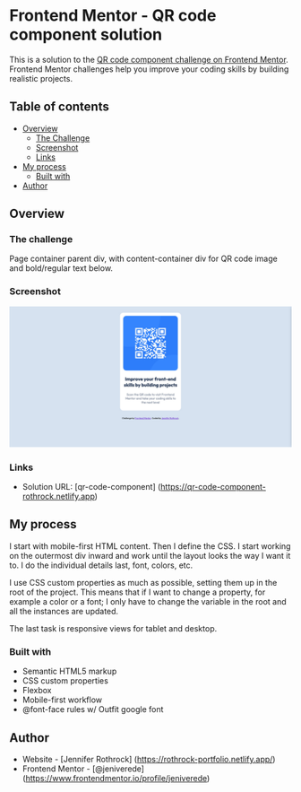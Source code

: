 # Frontend Mentor - QR code component solution

This is a solution to the [QR code component challenge on Frontend Mentor](https://www.frontendmentor.io/challenges/qr-code-component-iux_sIO_H). Frontend Mentor challenges help you improve your coding skills by building realistic projects.

## Table of contents

- [Overview](#overview)
  - [The Challenge](#challenge)
  - [Screenshot](#screenshot)
  - [Links](#links)
- [My process](#my-process)
  - [Built with](#built-with)
- [Author](#author)

## Overview

### The challenge

Page container parent div, with content-container div for QR code image and bold/regular text below.

### Screenshot

![](./images/qr-code-component.jpg)

### Links

- Solution URL: [qr-code-component]
  (https://qr-code-component-rothrock.netlify.app)

## My process

I start with mobile-first HTML content. Then I define the CSS. I start working on the outermost div inward and work until the layout looks the way I want it to. I do the individual details last, font, colors, etc.

I use CSS custom properties as much as possible, setting them up in the root of the project.
This means that if I want to change a property, for example a color or a font; I only
have to change the variable in the root and all the instances are updated.

The last task is responsive views for tablet and desktop.

### Built with

- Semantic HTML5 markup
- CSS custom properties
- Flexbox
- Mobile-first workflow
- @font-face rules w/ Outfit google font

## Author

- Website - [Jennifer Rothrock]
  (https://rothrock-portfolio.netlify.app/)
- Frontend Mentor - [@jeniverede]
  (https://www.frontendmentor.io/profile/jeniverede)
